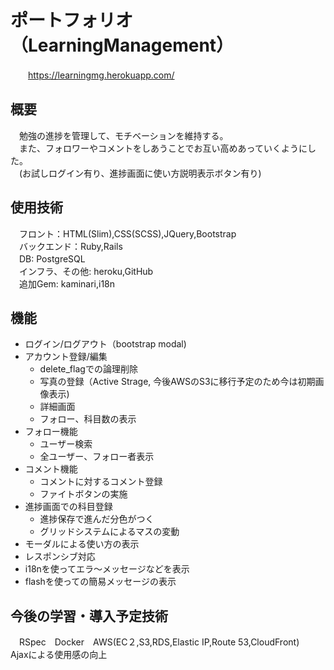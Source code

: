 # ポートフォリオ　（LearningManagement）
　　https://learningmg.herokuapp.com/

## 概要
　勉強の進捗を管理して、モチベーションを維持する。  
　また、フォロワーやコメントをしあうことでお互い高めあっていくようにした。    
　(お試しログイン有り、進捗画面に使い方説明表示ボタン有り)

## 使用技術
　フロント：HTML(Slim),CSS(SCSS),JQuery,Bootstrap  
　バックエンド：Ruby,Rails  
　DB: PostgreSQL  
　インフラ、その他: heroku,GitHub  
　追加Gem: kaminari,i18n  

## 機能
 - ログイン/ログアウト（bootstrap modal)
 - アカウント登録/編集
    - delete_flagでの論理削除
    - 写真の登録（Active Strage, 今後AWSのS3に移行予定のため今は初期画像表示)
    - 詳細画面
    - フォロー、科目数の表示
 - フォロー機能
    - ユーザー検索
    - 全ユーザー、フォロー者表示
 - コメント機能
    - コメントに対するコメント登録
    - ファイトボタンの実施
 - 進捗画面での科目登録
    - 進捗保存で進んだ分色がつく
    - グリッドシステムによるマスの変動
 - モーダルによる使い方の表示
 - レスポンシブ対応
 - i18nを使ってエラ〜メッセージなどを表示
 - flashを使っての簡易メッセージの表示

## 今後の学習・導入予定技術
　RSpec　Docker　AWS(EC２,S3,RDS,Elastic IP,Route 53,CloudFront)　Ajaxによる使用感の向上